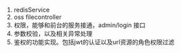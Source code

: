 1. redisService
2. oss filecontroller
3. 权限，能够和前台的服务接通，admin/login 接口
4. 参数校验，以及相关异常处理
5. 鉴权的功能实现。包括jwt的认证以及url资源的角色权限过滤